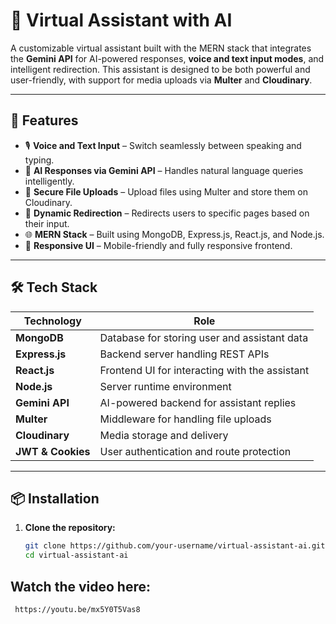 # 🤖 Virtual Assistant with AI

A customizable virtual assistant built with the MERN stack that integrates the **Gemini API** for AI-powered responses, **voice and text input modes**, and intelligent redirection. This assistant is designed to be both powerful and user-friendly, with support for media uploads via **Multer** and **Cloudinary**.

---

## 🚀 Features

- 🎙️ **Voice and Text Input** – Switch seamlessly between speaking and typing.
- 🤖 **AI Responses via Gemini API** – Handles natural language queries intelligently.
- 📁 **Secure File Uploads** – Upload files using Multer and store them on Cloudinary.
- 🔁 **Dynamic Redirection** – Redirects users to specific pages based on their input.
- 🌐 **MERN Stack** – Built using MongoDB, Express.js, React.js, and Node.js.
- 📱 **Responsive UI** – Mobile-friendly and fully responsive frontend.

---

## 🛠️ Tech Stack

| Technology | Role |
|------------|------|
| **MongoDB** | Database for storing user and assistant data |
| **Express.js** | Backend server handling REST APIs |
| **React.js** | Frontend UI for interacting with the assistant |
| **Node.js** | Server runtime environment |
| **Gemini API** | AI-powered backend for assistant replies |
| **Multer** | Middleware for handling file uploads |
| **Cloudinary** | Media storage and delivery |
| **JWT & Cookies** | User authentication and route protection |

---

## 📦 Installation

1. **Clone the repository:**
   ```bash
   git clone https://github.com/your-username/virtual-assistant-ai.git
   cd virtual-assistant-ai
## Watch the video here:
```bash
 https://youtu.be/mx5Y0T5Vas8
